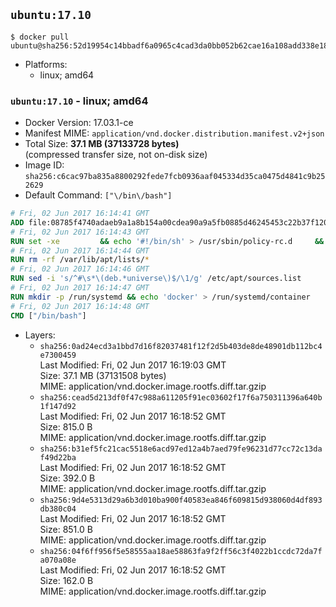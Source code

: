 ## `ubuntu:17.10`

```console
$ docker pull ubuntu@sha256:52d19954c14bbadf6a0965c4cad3da0bb052b62cae16a108add338e1838cbd72
```

-	Platforms:
	-	linux; amd64

### `ubuntu:17.10` - linux; amd64

-	Docker Version: 17.03.1-ce
-	Manifest MIME: `application/vnd.docker.distribution.manifest.v2+json`
-	Total Size: **37.1 MB (37133728 bytes)**  
	(compressed transfer size, not on-disk size)
-	Image ID: `sha256:c6cac97ba835a8800292fede7fcb0936aaf045334d35ca0475d4841c9b252629`
-	Default Command: `["\/bin\/bash"]`

```dockerfile
# Fri, 02 Jun 2017 16:14:41 GMT
ADD file:08785f4740adaeb9a1a8b154a00cdea90a9a5fb0885d46245453c22b37f12088 in / 
# Fri, 02 Jun 2017 16:14:43 GMT
RUN set -xe 		&& echo '#!/bin/sh' > /usr/sbin/policy-rc.d 	&& echo 'exit 101' >> /usr/sbin/policy-rc.d 	&& chmod +x /usr/sbin/policy-rc.d 		&& dpkg-divert --local --rename --add /sbin/initctl 	&& cp -a /usr/sbin/policy-rc.d /sbin/initctl 	&& sed -i 's/^exit.*/exit 0/' /sbin/initctl 		&& echo 'force-unsafe-io' > /etc/dpkg/dpkg.cfg.d/docker-apt-speedup 		&& echo 'DPkg::Post-Invoke { "rm -f /var/cache/apt/archives/*.deb /var/cache/apt/archives/partial/*.deb /var/cache/apt/*.bin || true"; };' > /etc/apt/apt.conf.d/docker-clean 	&& echo 'APT::Update::Post-Invoke { "rm -f /var/cache/apt/archives/*.deb /var/cache/apt/archives/partial/*.deb /var/cache/apt/*.bin || true"; };' >> /etc/apt/apt.conf.d/docker-clean 	&& echo 'Dir::Cache::pkgcache ""; Dir::Cache::srcpkgcache "";' >> /etc/apt/apt.conf.d/docker-clean 		&& echo 'Acquire::Languages "none";' > /etc/apt/apt.conf.d/docker-no-languages 		&& echo 'Acquire::GzipIndexes "true"; Acquire::CompressionTypes::Order:: "gz";' > /etc/apt/apt.conf.d/docker-gzip-indexes 		&& echo 'Apt::AutoRemove::SuggestsImportant "false";' > /etc/apt/apt.conf.d/docker-autoremove-suggests
# Fri, 02 Jun 2017 16:14:44 GMT
RUN rm -rf /var/lib/apt/lists/*
# Fri, 02 Jun 2017 16:14:46 GMT
RUN sed -i 's/^#\s*\(deb.*universe\)$/\1/g' /etc/apt/sources.list
# Fri, 02 Jun 2017 16:14:47 GMT
RUN mkdir -p /run/systemd && echo 'docker' > /run/systemd/container
# Fri, 02 Jun 2017 16:14:48 GMT
CMD ["/bin/bash"]
```

-	Layers:
	-	`sha256:0ad24ecd3a1bbd7d16f82037481f12f2d5b403de8de48901db112bc4e7300459`  
		Last Modified: Fri, 02 Jun 2017 16:19:03 GMT  
		Size: 37.1 MB (37131508 bytes)  
		MIME: application/vnd.docker.image.rootfs.diff.tar.gzip
	-	`sha256:cead5d213df0f47c988a611205f91ec03602f17f6a750311396a640b1f147d92`  
		Last Modified: Fri, 02 Jun 2017 16:18:52 GMT  
		Size: 815.0 B  
		MIME: application/vnd.docker.image.rootfs.diff.tar.gzip
	-	`sha256:b31ef5fc21cac5518e6acd97ed12a4b7aed79fe96231d77cc72c13daf49d22ba`  
		Last Modified: Fri, 02 Jun 2017 16:18:52 GMT  
		Size: 392.0 B  
		MIME: application/vnd.docker.image.rootfs.diff.tar.gzip
	-	`sha256:9d4e5313d29a6b3d010ba900f40583ea846f609815d938060d4df893db380c04`  
		Last Modified: Fri, 02 Jun 2017 16:18:52 GMT  
		Size: 851.0 B  
		MIME: application/vnd.docker.image.rootfs.diff.tar.gzip
	-	`sha256:04f6ff956f5e58555aa18ae58863fa9f2ff56c3f4022b1ccdc72da7fa070a08e`  
		Last Modified: Fri, 02 Jun 2017 16:18:52 GMT  
		Size: 162.0 B  
		MIME: application/vnd.docker.image.rootfs.diff.tar.gzip
